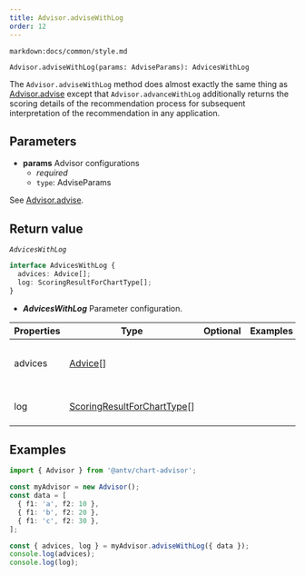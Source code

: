 ```yaml
---
title: Advisor.adviseWithLog
order: 12
---
```


`markdown:docs/common/style.md`

```sign
Advisor.adviseWithLog(params: AdviseParams): AdvicesWithLog
```

The `Advisor.adviseWithLog` method does almost exactly the same thing as [Advisor.advise](./11_Advisor-advise) except that `Advisor.advanceWithLog` additionally returns the scoring details of the recommendation process for subsequent interpretation of the recommendation in any application.

## Parameters

* **params** Advisor configurations
  * _required_
  * `type`: AdviseParams

See [Advisor.advise](./10_Advisor#parameters).

## Return value

_`AdvicesWithLog`_

```ts
interface AdvicesWithLog {
  advices: Advice[];
  log: ScoringResultForChartType[];
}
```

* _**AdvicesWithLog**_ Parameter configuration.

| Properties | Type                                                                             | Optional | Examples | Description                                         |
| ---------- | -------------------------------------------------------------------------------- | :------: | -------- | --------------------------------------------------- |
| advices    | [Advice](../types/3_ChartAdvisor#advice)[]                                       |          |          | All recommendations, same results as Advisor.advise |
| log        | [ScoringResultForChartType](../types/3_ChartAdvisor#scoringresultforcharttype)[] |          |          | Summary scoring records for all chart types.        |

## Examples

```ts
import { Advisor } from '@antv/chart-advisor';

const myAdvisor = new Advisor();
const data = [
  { f1: 'a', f2: 10 },
  { f1: 'b', f2: 20 },
  { f1: 'c', f2: 30 },
];

const { advices, log } = myAdvisor.adviseWithLog({ data });
console.log(advices);
console.log(log);
```
